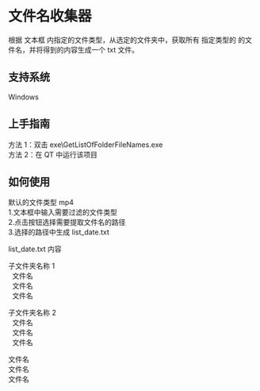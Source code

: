 # 文件名收集器

根据 文本框 内指定的文件类型，从选定的文件夹中，获取所有 指定类型的 的文件名，并将得到的内容生成一个 txt 文件。

## 支持系统

Windows

## 上手指南

方法 1：双击 exe\GetListOfFolderFileNames.exe\
方法 2：在 QT 中运行该项目

## 如何使用

默认的文件类型 mp4\
1.文本框中输入需要过滤的文件类型\
2.点击按钮选择需要提取文件名的路径\
3.选择的路径中生成 list_date.txt

list_date.txt 内容

子文件夹名称 1\
 &nbsp; 文件名\
 &nbsp; 文件名\
 &nbsp; 文件名

子文件夹名称 2\
 &nbsp; 文件名\
 &nbsp; 文件名\
 &nbsp; 文件名

文件名\
 文件名\
 文件名
